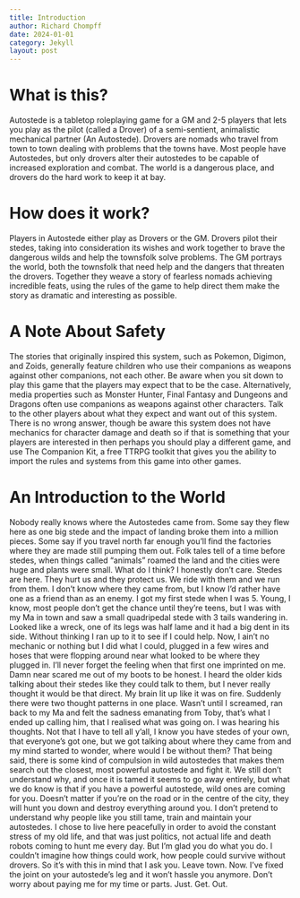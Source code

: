 ```yaml
---
title: Introduction
author: Richard Chompff
date: 2024-01-01
category: Jekyll
layout: post
---
```


# What is this?
Autostede is a tabletop roleplaying game for a GM and 2-5 players that lets you play as the pilot (called a Drover) of a semi-sentient, animalistic mechanical partner (An Autostede).
Drovers are nomads who travel from town to town dealing with problems that the towns have. Most people have Autostedes, but only drovers alter their autostedes to be capable of increased exploration and combat. The world is a dangerous place, and drovers do the hard work to keep it at bay.
# How does it work?
Players in Autostede either play as Drovers or the GM.
Drovers pilot their stedes, taking into consideration its wishes and work together to brave the dangerous wilds and help the townsfolk solve problems.
The GM portrays the world, both the townsfolk that need help and the dangers that threaten the drovers.
Together they weave a story of fearless nomads achieving incredible feats, using the rules of the game to help direct them make the story as dramatic and interesting as possible.
# A Note About Safety
The stories that originally inspired this system, such as Pokemon, Digimon, and Zoids, generally feature children who use their companions as weapons against other companions, not each other. Be aware when you sit down to play this game that the players may expect that to be the case. Alternatively, media properties such as Monster Hunter, Final Fantasy and Dungeons and Dragons often use companions as weapons against other characters.
Talk to the other players about what they expect and want out of this system. There is no wrong answer, though be aware this system does not have mechanics for character damage and death so if that is something that your players are interested in then perhaps you should play a different game, and use The Companion Kit, a free TTRPG toolkit that gives you the ability to import the rules and systems from this game into other games.
# An Introduction to the World
Nobody really knows where the Autostedes came from. Some say they flew here as one big stede and the impact of landing broke them into a million pieces. Some say if you travel north far enough you’ll find the factories where they are made still pumping them out. Folk tales tell of a time before stedes, when things called “animals” roamed the land and the cities were huge and plants were small. What do I think? I honestly don’t care. Stedes are here. They hurt us and they protect us. We ride with them and we run from them. I don’t know where they came from, but I know I’d rather have one as a friend than as an enemy. 
I got my first stede when I was 5. Young, I know, most people don’t get the chance until they’re teens, but I was with my Ma in town and saw a small quadripedal stede with 3 tails wandering in. Looked like a wreck, one of its legs was half lame and it had a big dent in its side. Without thinking I ran up to it to see if I could help. Now, I ain’t no mechanic or nothing but I did what I could, plugged in a few wires and hoses that were flopping around near what looked to be where they plugged in. I’ll never forget the feeling when that first one imprinted on me. Damn near scared me out of my boots to be honest. I heard the older kids talking about their stedes like they could talk to them, but I never really thought it would be that direct. My brain lit up like it was on fire. Suddenly there were two thought patterns in one place. Wasn’t until I screamed, ran back to my Ma and felt the sadness emanating from Toby, that’s what I ended up calling him, that I realised what was going on. I was hearing his thoughts. Not that I have to tell all y’all, I know you have stedes of your own, that everyone’s got one, but we got talking about where they came from and my mind started to wonder, where would I be without them?
That being said, there is some kind of compulsion in wild autostedes that makes them search out the closest, most powerful autostede and fight it. We still don’t understand why, and once it is tamed it seems to go away entirely, but what we do know is that if you have a powerful autostede, wild ones are coming for you. Doesn’t matter if you’re on the road or in the centre of the city, they will hunt you down and destroy everything around you. 
I don’t pretend to understand why people like you still tame, train and maintain your autostedes. I chose to live here peacefully in order to avoid the constant stress of my old life, and that was just politics, not actual life and death robots coming to hunt me every day.
But I’m glad you do what you do. I couldn’t imagine how things could work, how people could survive without drovers.
So it’s with this in mind that I ask you. Leave town. Now. I’ve fixed the joint on your autostede’s leg and it won’t hassle you anymore. Don’t worry about paying me for my time or parts. Just. Get. Out.
